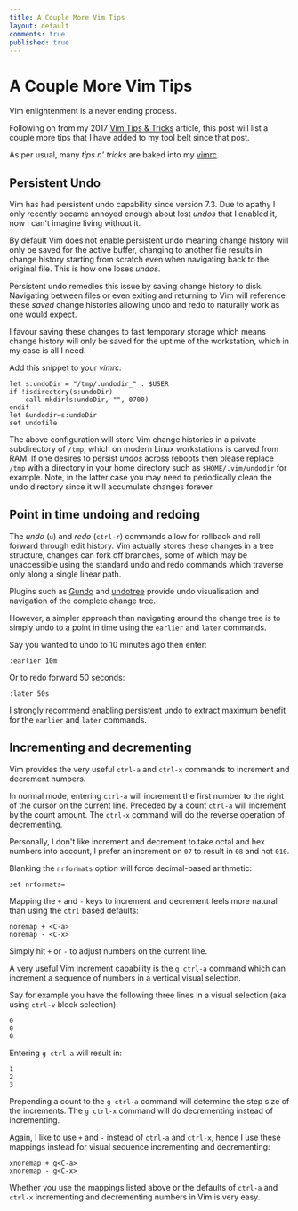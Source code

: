 ```yaml
---
title: A Couple More Vim Tips
layout: default
comments: true
published: true
---
```


A Couple More Vim Tips
======================

Vim enlightenment is a never ending process.

Following on from my 2017
[Vim Tips & Tricks](https://bluz71.github.io/2017/05/15/vim-tips-tricks.html)
article, this post will list a couple more tips that I have added to my
tool belt since that post.

As per usual, many *tips n' tricks* are baked into my
[vimrc](https://github.com/bluz71/dotfiles/blob/master/vimrc).

Persistent Undo
---------------

Vim has had persistent undo capability since version 7.3. Due to apathy I only
recently became annoyed enough about lost *undos* that I enabled it, now I
can't imagine living without it.

By default Vim does not enable persistent undo meaning change history will only
be saved for the active buffer, changing to another file results in change
history starting from scratch even when navigating back to the original file.
This is how one loses *undos*.

Persistent undo remedies this issue by saving change history to disk.
Navigating between files or even exiting and returning to Vim will reference
these *saved* change histories allowing undo and redo to naturally work as one
would expect.

I favour saving these changes to fast temporary storage which means change
history will only be saved for the uptime of the workstation, which in my case
is all I need.

Add this snippet to your *vimrc:*

```viml
let s:undoDir = "/tmp/.undodir_" . $USER
if !isdirectory(s:undoDir)
    call mkdir(s:undoDir, "", 0700)
endif
let &undodir=s:undoDir
set undofile
```

The above configuration will store Vim change histories in a private
subdirectory of  `/tmp`, which on modern Linux workstations is carved from RAM.
If one desires to persist *undos* across reboots then please replace `/tmp`
with a directory in your home directory such as `$HOME/.vim/undodir` for
example. Note, in the latter case you may need to periodically clean the undo
directory since it will accumulate changes forever.

Point in time undoing and redoing
---------------------------------

The *undo* (`u`) and *redo* (`ctrl-r`) commands allow for rollback and
roll forward through edit history. Vim actually stores these changes in a tree
structure, changes can fork off branches, some of which may be unaccessible
using the standard undo and redo commands which traverse only along a single
linear path.

Plugins such as [Gundo](https://github.com/sjl/gundo.vim) and
[undotree](https://github.com/mbbill/undotree) provide undo visualisation and
navigation of the complete change tree.

However, a simpler approach than navigating around the change tree is to simply
undo to a point in time using the `earlier` and `later` commands.

Say you wanted to undo to 10 minutes ago then enter:

```
:earlier 10m
```

Or to redo forward 50 seconds:

```
:later 50s
```

I strongly recommend enabling persistent undo to extract maximum benefit for
the `earlier` and `later` commands.

Incrementing and decrementing
-----------------------------

Vim provides the very useful `ctrl-a` and `ctrl-x` commands to increment and
decrement numbers.

In normal mode, entering `ctrl-a` will increment the first number to the right
of the cursor on the current line. Preceded by a count `ctrl-a` will increment
by the count amount. The `ctrl-x` command will do the reverse operation of
decrementing.

Personally, I don't like increment and decrement to take octal and hex
numbers into account, I prefer an increment on `07` to result in `08` and not
`010`.

Blanking the `nrformats` option will force decimal-based arithmetic:

```viml
set nrformats=
```

Mapping the `+` and `-` keys to increment and decrement feels more natural than
using the `ctrl` based defaults:

```viml
noremap + <C-a>
noremap - <C-x>
```

Simply hit `+` or `-` to adjust numbers on the current line.

A very useful Vim increment capability is the `g ctrl-a` command which can
increment a sequence of numbers in a vertical visual selection.

Say for example you have the following three lines in a visual selection (aka
using `ctrl-v` block selection):

```
0
0
0
```

Entering `g ctrl-a` will result in:

```
1
2
3
```

Prepending a count to the `g ctrl-a` command will determine the step size of
the increments. The `g ctrl-x` command will do decrementing instead of
incrementing.

Again, I like to use `+` and `-` instead of `ctrl-a` and `ctrl-x`, hence I
use these mappings instead for visual sequence incrementing and decrementing:

```viml
xnoremap + g<C-a>
xnoremap - g<C-x>
```

Whether you use the mappings listed above or the defaults of `ctrl-a` and
`ctrl-x` incrementing and decrementing numbers in Vim is very easy.
